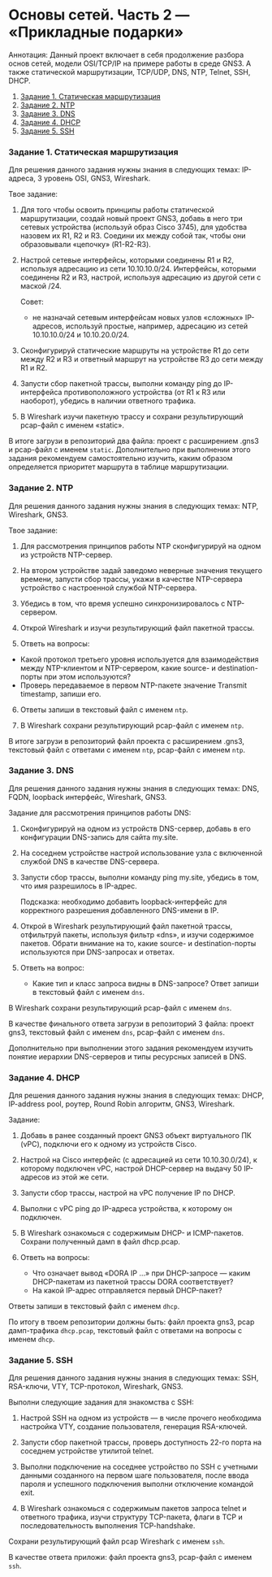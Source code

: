 # Основы сетей. Часть 2 — «Прикладные подарки»
Аннотация: Данный проект включает в себя продолжение разбора основ сетей, модели OSI/TCP/IP на примере работы в среде GNS3. А также статической маршрутизации, TCP/UDP, DNS, NTP, Telnet, SSH, DHCP.

1. [Задание 1. Статическая маршрутизация](#задание-1-статическая-маршрутизация)
2. [Задание 2. NTP](#задание-2-ntp)
3. [Задание 3. DNS](#задание-3-dns)
4. [Задание 4. DHCP](#задание-4-dhcp)
5. [Задание 5. SSH](#задание-5-ssh)

### Задание 1. Статическая маршрутизация
Для решения данного задания нужны знания в следующих темах: IP-адреса, 3 уровень OSI, GNS3, Wireshark.

Твое задание:

1. Для того чтобы освоить принципы работы статической маршрутизации, создай новый проект GNS3, добавь в него три сетевых устройства (используй образ Cisco 3745), для удобства назовем их R1, R2 и R3. Соедини их между собой так, чтобы они образовывали «цепочку» (R1-R2-R3).

2. Настрой сетевые интерфейсы, которыми соединены R1 и R2, используя адресацию из сети 10.10.10.0/24. Интерфейсы, которыми соединены R2 и R3, настрой, используя адресацию из другой сети с маской /24.

    Совет:
    - не назначай сетевым интерфейсам новых узлов «сложных» IP-адресов, используй простые, например, адресацию из сетей 10.10.10.0/24 и 10.10.20.0/24.

3. Сконфигурируй статические маршруты на устройстве R1 до сети между R2 и R3 и ответный маршрут на устройстве R3 до сети между R1 и R2.

4. Запусти сбор пакетной трассы, выполни команду ping до IP-интерфейса противоположного устройства (от R1 к R3 или наоборот), убедись в наличии ответного трафика.

5. В Wireshark изучи пакетную трассу и сохрани результирующий pcap-файл с именем «static».

В итоге загрузи в репозиторий два файла: проект с расширением .gns3 и pcap-файл с именем `static`. Дополнительно при выполнении этого задания рекомендуем самостоятельно изучить, каким образом определяется приоритет маршрута в таблице маршрутизации.

### Задание 2. NTP
Для решения данного задания нужны знания в следующих темах: NTP, Wireshark, GNS3.

Твое задание:
1. Для рассмотрения принципов работы NTP сконфигурируй на одном из устройств NTP-сервер.

2. На втором устройстве задай заведомо неверные значения текущего времени, запусти сбор трассы, укажи в качестве NTP-сервера устройство с настроенной службой NTP-сервера.

3. Убедись в том, что время успешно синхронизировалось с NTP-сервером.

4. Открой Wireshark и изучи результирующий файл пакетной трассы.

5. Ответь на вопросы:
- Какой протокол третьего уровня используется для взаимодействия между NTP-клиентом и NTP-сервером, какие source- и destination-порты при этом используются?
- Проверь передаваемое в первом NTP-пакете значение Transmit timestamp, запиши его.

6. Ответы запиши в текстовый файл с именем `ntp`.

7. В Wireshark сохрани результирующий pcap-файл с именем `ntp`.

В итоге загрузи в репозиторий файл проекта с расширением .gns3, текстовый файл с ответами с именем `ntp`, pcap-файл с именем `ntp`.

### Задание 3. DNS
Для решения данного задания нужны знания в следующих темах: DNS, FQDN, loopback интерфейс, Wireshark, GNS3.

Задание для рассмотрения принципов работы DNS:
1. Сконфигурируй на одном из устройств DNS-сервер, добавь в его конфигурации DNS-запись для сайта my.site.

2. На соседнем устройстве настрой использование узла с включенной службой DNS в качестве DNS-сервера.

3. Запусти сбор трассы, выполни команду ping my.site, убедись в том, что имя разрешилось в IP-адрес.

    Подсказка: необходимо добавить loopback-интерфейс для корректного разрешения добавленного DNS-имени в IP.

4. Открой в Wireshark результирующий файл пакетной трассы, отфильтруй пакеты, используя фильтр «dns», и изучи содержимое пакетов. Обрати внимание на то, какие source- и destination-порты используются при DNS-запросах и ответах.

5. Ответь на вопрос:
    - Какие тип и класс запроса видны в DNS-запросе? Ответ запиши в текстовый файл с именем `dns`.

В Wireshark сохрани результирующий pcap-файл с именем `dns`.

В качестве финального ответа загрузи в репозиторий 3 файла: проект gns3, текстовый файл с именем `dns`, pcap-файл с именем `dns`.

Дополнительно при выполнении этого задания рекомендуем изучить понятие иерархии DNS-серверов и типы ресурсных записей в DNS.

### Задание 4. DHCP
Для решения данного задания нужны знания в следующих темах: DHCP, IP-address pool, роутер, Round Robin алгоритм, GNS3, Wireshark.

Задание:
1. Добавь в ранее созданный проект GNS3 объект виртуального ПК (vPC), подключи его к одному из устройств Cisco.

2. Настрой на Cisco интерфейс (с адресацией из сети 10.10.30.0/24), к которому подключен vPC, настрой DHCP-сервер на выдачу 50 IP-адресов из этой же сети.

3. Запусти сбор трассы, настрой на vPC получение IP по DHCP.

4. Выполни с vPC ping до IP-адреса устройства, к которому он подключен.

5. В Wireshark ознакомься с содержимым DHCP- и ICMP-пакетов. Сохрани полученный дамп в файл dhcp.pcap.
6. Ответь на вопросы:
    - Что означает вывод «DORA IP …» при DHCP-запросе — каким DHCP-пакетам из пакетной трассы DORA соответствует?
    - На какой IP-адрес отправляется первый DHCP-пакет?

Ответы запиши в текстовый файл с именем `dhcp`.

По итогу в твоем репозитории должны быть: файл проекта gns3, pcap дамп-трафика `dhcp.pcap`, текстовый файл с ответами на вопросы с именем `dhcp`.

### Задание 5. SSH
Для решения данного задания нужны знания в следующих темах: SSH, RSA-ключи, VTY, TCP-протокол, Wireshark, GNS3.

Выполни следующие задания для знакомства с SSH:
1. Настрой SSH на одном из устройств — в числе прочего необходима настройка VTY, создание пользователя, генерация RSA-ключей.

2. Запусти сбор пакетной трассы, проверь доступность 22-го порта на соседнем устройстве утилитой telnet.

3. Выполни подключение на соседнее устройство по SSH с учетными данными созданного на первом шаге пользователя, после ввода пароля и успешного подключения выполни отключение командой exit.

4. В Wireshark ознакомься с содержимым пакетов запроса telnet и ответного трафика, изучи структуру TCP-пакета, флаги в TCP и последовательность выполнения TCP-handshake.

Сохрани результирующий файл pcap Wireshark с именем `ssh`.

В качестве ответа приложи: файл проекта gns3, pcap-файл с именем `ssh`.
